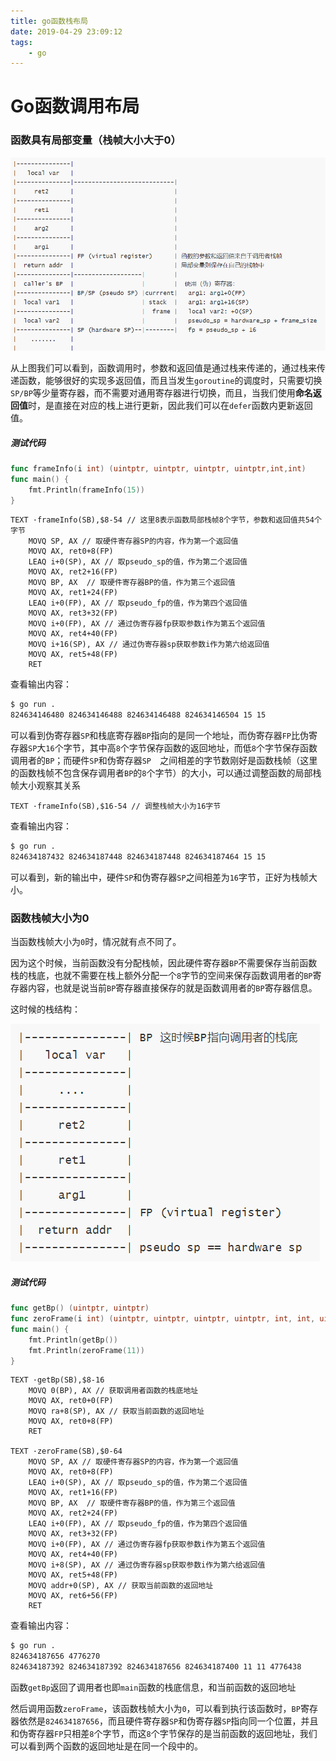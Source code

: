 ```yaml
---
title: go函数栈布局
date: 2019-04-29 23:09:12
tags:
	- go
---
```


# Go函数调用布局

### 函数具有局部变量（栈帧大小大于0）

![](../img/go-func-statck1.png)

从上图我们可以看到，函数调用时，参数和返回值是通过栈来传递的，通过栈来传递函数，能够很好的实现多返回值，而且当发生`goroutine`的调度时，只需要切换`SP/BP`等少量寄存器，而不需要对通用寄存器进行切换，而且，当我们使用**命名返回值**时，是直接在对应的栈上进行更新，因此我们可以在`defer`函数内更新返回值。

##### 测试代码

```go
func frameInfo(i int) (uintptr, uintptr, uintptr, uintptr,int,int)
func main() {
	fmt.Println(frameInfo(15))
}
```

```assembly
TEXT ·frameInfo(SB),$8-54 // 这里8表示函数局部栈帧8个字节，参数和返回值共54个字节
    MOVQ SP, AX // 取硬件寄存器SP的内容，作为第一个返回值
    MOVQ AX, ret0+8(FP)
    LEAQ i+0(SP), AX // 取pseudo_sp的值，作为第二个返回值
    MOVQ AX, ret2+16(FP)
    MOVQ BP, AX  // 取硬件寄存器BP的值，作为第三个返回值
    MOVQ AX, ret1+24(FP)
    LEAQ i+0(FP), AX // 取pseudo_fp的值，作为第四个返回值
    MOVQ AX, ret3+32(FP)
    MOVQ i+0(FP), AX // 通过伪寄存器fp获取参数i作为第五个返回值
    MOVQ AX, ret4+40(FP)
    MOVQ i+16(SP), AX // 通过伪寄存器sp获取参数i作为第六给返回值
    MOVQ AX, ret5+48(FP)
    RET

```

查看输出内容：

```sh
$ go run .
824634146480 824634146488 824634146488 824634146504 15 15
```

可以看到伪寄存器`SP`和栈底寄存器`BP`指向的是同一个地址，而伪寄存器`FP`比伪寄存器`SP`大`16`个字节，其中高`8`个字节保存函数的返回地址，而低`8`个字节保存函数调用者的`BP`；而硬件`SP`和伪寄存器`SP	`之间相差的字节数刚好是函数栈帧（这里的函数栈帧不包含保存调用者`BP`的`8`个字节）的大小，可以通过调整函数的局部栈帧大小观察其关系

```assembly
TEXT ·frameInfo(SB),$16-54 // 调整栈帧大小为16字节
```

查看输出内容：

```sh
$ go run .
824634187432 824634187448 824634187448 824634187464 15 15
```

可以看到，新的输出中，硬件`SP`和伪寄存器`SP`之间相差为`16`字节，正好为栈帧大小。



### 函数栈帧大小为0

当函数栈帧大小为`0`时，情况就有点不同了。

因为这个时候，当前函数没有分配栈帧，因此硬件寄存器`BP`不需要保存当前函数栈的栈底，也就不需要在栈上额外分配一个`8`字节的空间来保存函数调用者的`BP`寄存器内容，也就是说当前`BP`寄存器直接保存的就是函数调用者的`BP`寄存器信息。

这时候的栈结构：

![](../img/go-func-statck2.png)

##### 测试代码

```go
func getBp() (uintptr, uintptr)
func zeroFrame(i int) (uintptr, uintptr, uintptr, uintptr, int, int, uintptr)
func main() {
	fmt.Println(getBp())
	fmt.Println(zeroFrame(11))
}
```

```assembly
TEXT ·getBp(SB),$8-16
    MOVQ 0(BP), AX // 获取调用者函数的栈底地址
    MOVQ AX, ret0+0(FP)
    MOVQ ra+8(SP), AX // 获取当前函数的返回地址
    MOVQ AX, ret0+8(FP)
    RET

TEXT ·zeroFrame(SB),$0-64
    MOVQ SP, AX // 取硬件寄存器SP的内容，作为第一个返回值
    MOVQ AX, ret0+8(FP)
    LEAQ i+0(SP), AX // 取pseudo_sp的值，作为第二个返回值
    MOVQ AX, ret1+16(FP)
    MOVQ BP, AX  // 取硬件寄存器BP的值，作为第三个返回值
    MOVQ AX, ret2+24(FP)
    LEAQ i+0(FP), AX // 取pseudo_fp的值，作为第四个返回值
    MOVQ AX, ret3+32(FP)
    MOVQ i+0(FP), AX // 通过伪寄存器fp获取参数i作为第五个返回值
    MOVQ AX, ret4+40(FP)
    MOVQ i+8(SP), AX // 通过伪寄存器sp获取参数i作为第六给返回值
    MOVQ AX, ret5+48(FP)
    MOVQ addr+0(SP), AX // 获取当前函数的返回地址
    MOVQ AX, ret6+56(FP)
    RET

```

查看输出内容：

```sh
$ go run .
824634187656 4776270
824634187392 824634187392 824634187656 824634187400 11 11 4776438
```

函数`getBp`返回了调用者也即`main`函数的栈底信息，和当前函数的返回地址

然后调用函数`zeroFrame`，该函数栈帧大小为`0`，可以看到执行该函数时，`BP`寄存器依然是`824634187656`，而且硬件寄存器`SP`和伪寄存器`SP`指向同一个位置，并且和伪寄存器`FP`只相差`8`个字节，而这`8`个字节保存的是当前函数的返回地址，我们可以看到两个函数的返回地址是在同一个段中的。